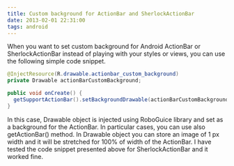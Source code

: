 ```yaml
---
title: Custom background for ActionBar and SherlockActionBar
date: 2013-02-01 22:31:00
tags: android
---
```


When you want to set custom background for Android ActionBar or SherlockActionBar instead of playing with your styles or views, you can use the following simple code snippet.

```java
@InjectResource(R.drawable.actionbar_custom_background)
private Drawable actionBarCustomBackground;

public void onCreate() {
  getSupportActionBar().setBackgroundDrawable(actionBarCustomBackground);
}
```

In this case, Drawable object is injected using RoboGuice library and set as a background for the ActionBar. In particular cases, you can use also getActionBar() method.
In Drawable object you can store an image of 1 px width and it will be stretched for 100% of width of the ActionBar.
I have tested the code snippet presented above for SherlockActionBar and it worked fine.
